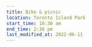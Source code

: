 ```yaml
---
title: Bike & picnic
location: Toronto Island Park
start_time: 10:30 am
end_time: 2:30 pm
last_modified_at: 2022-06-11
---
```

